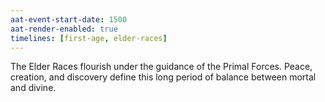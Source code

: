 ```yaml
---
aat-event-start-date: 1500
aat-render-enabled: true
timelines: [first-age, elder-races]
---
```

The Elder Races flourish under the guidance of the Primal Forces. Peace, creation, and discovery define this long period of balance between mortal and divine.
